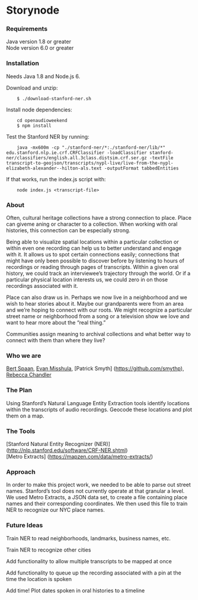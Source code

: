 # Storynode

### Requirements

Java version 1.8 or greater  
Node version 6.0 or greater  

### Installation

Needs Java 1.8 and Node.js 6.

Download and unzip:

		$ ./download-stanford-ner.sh

Install node dependencies:

		cd openaudioweekend
		$ npm install

Test the Stanford NER by running:

		java -mx600m -cp "./stanford-ner/*:./stanford-ner/lib/*" edu.stanford.nlp.ie.crf.CRFClassifier -loadClassifier stanford-ner/classifiers/english.all.3class.distsim.crf.ser.gz -textFile transcript-to-geojson/transcripts/nypl-live/live-from-the-nypl-elizabeth-alexander--hilton-als.text -outputFormat tabbedEntities

If that works, run the index.js script with:

		node index.js <transcript-file>

### About

Often, cultural heritage collections have a strong connection to place. Place can giveme aning or character to a collection. When working with oral histories, this connection can be especially strong.

Being able to visualize spatial locations within a particular collection or within even one recording can help us to better understand and engage with it. It allows us to spot certain connections easily; connections that might have only been possible to discover before by listening to hours of recordings or reading through pages of transcripts. Within a given oral history, we could track an interviewee’s trajectory through the world. Or if a particular physical location interests us, we could zero in on those recordings associated with it.

Place can also draw us in. Perhaps we now live in a neighborhood and we wish to hear stories about it. Maybe our grandparents were from an area and we’re hoping to connect with our roots. We might recognize a particular street name or neighborhood from a song or a television show we love and want to hear more about the “real thing.”

Communities assign meaning to archival collections and what better way to connect with them than where they live?

### Who we are

[Bert Spaan](https://github.com/bertspaan), [Evan Misshula](https://github.com/EvanMisshula), [Patrick Smyth] (https://github.com/smythp), [Rebecca Chandler](https://github.com/rebschandler)


### The Plan

Using Stanford’s Natural Language Entity Extraction tools identify locations within the transcripts of audio recordings. Geocode these locations and plot them on a map.

### The Tools

[Stanford Natural Entity Recognizer (NER)] (http://nlp.stanford.edu/software/CRF-NER.shtml)   
[Metro Extracts] (https://mapzen.com/data/metro-extracts/)  

### Approach

In order to make this project work, we needed to be able to parse out street names. Stanford’s tool does not currently operate at that granular a level. We used Metro Extracts, a JSON data set, to create a file containing place names and their corresponding coordinates. We then used this file to train NER to recognize our NYC place names.

### Future Ideas

Train NER to read neighborhoods, landmarks, business names, etc.

Train NER to recognize other cities

Add functionality to allow multiple transcripts to be mapped at once

Add functionality to queue up the recording associated with a pin at the time the location is spoken

Add time! Plot dates spoken in oral histories to a timeline
